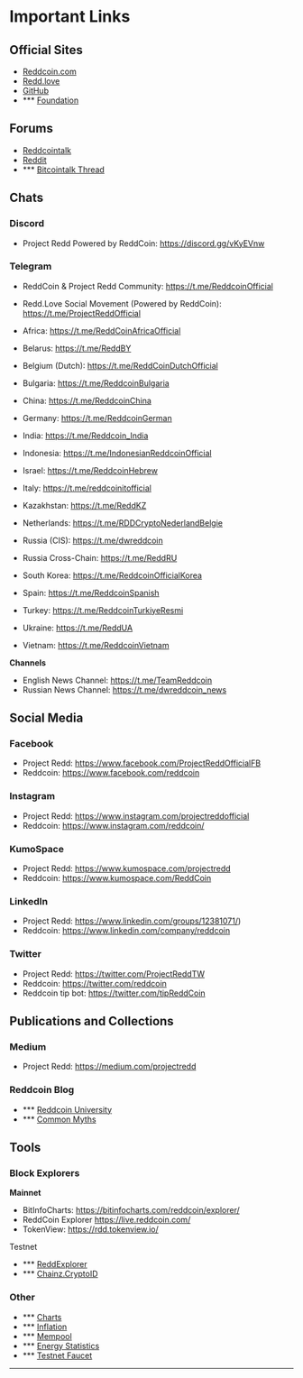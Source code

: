# Important Links

## Official Sites

- [Reddcoin.com](https://reddcoin.com/)
- [Redd.love](https://redd.love/)
- [GitHub](https://github.com/reddcoin-project/)
- *** [Foundation](https://reddcoin......../foundation.html)

## Forums

- [Reddcointalk](https://reddcointalk.org/)
- [Reddit](https://www.reddit.com/r/reddCoin/)
- *** [Bitcointalk Thread](https://bitcointalk.org/..............)

## Chats

### Discord
- Project Redd Powered by ReddCoin: https://discord.gg/vKyEVnw

### Telegram
- ReddCoin & Project Redd Community: https://t.me/ReddcoinOfficial
- Redd.Love Social Movement (Powered by ReddCoin): https://t.me/ProjectReddOfficial

- Africa: https://t.me/ReddCoinAfricaOfficial
- Belarus: https://t.me/ReddBY
- Belgium (Dutch):	https://t.me/ReddCoinDutchOfficial
- Bulgaria: https://t.me/ReddcoinBulgaria
- China: https://t.me/ReddcoinChina
- Germany: https://t.me/ReddcoinGerman
- India: https://t.me/Reddcoin_India
- Indonesia: https://t.me/IndonesianReddcoinOfficial
- Israel: https://t.me/ReddcoinHebrew
- Italy: https://t.me/reddcoinitofficial
- Kazakhstan: https://t.me/ReddKZ
- Netherlands: https://t.me/RDDCryptoNederlandBelgie
- Russia (CIS): https://t.me/dwreddcoin
- Russia Cross-Chain: https://t.me/ReddRU
- South Korea: https://t.me/ReddcoinOfficialKorea
- Spain: https://t.me/ReddcoinSpanish
- Turkey: https://t.me/ReddcoinTurkiyeResmi
- Ukraine: https://t.me/ReddUA
- Vietnam: https://t.me/ReddcoinVietnam

**Channels**
<br/>
- English News Channel: https://t.me/TeamReddcoin
- Russian News Channel: https://t.me/dwreddcoin_news

## Social Media

### Facebook
- Project Redd: https://www.facebook.com/ProjectReddOfficialFB
- Reddcoin: https://www.facebook.com/reddcoin

### Instagram
- Project Redd: https://www.instagram.com/projectreddofficial
- Reddcoin: https://www.instagram.com/reddcoin/

### KumoSpace
- Project Redd: https://www.kumospace.com/projectredd
- Reddcoin: https://www.kumospace.com/ReddCoin

### LinkedIn
- Project Redd: https://www.linkedin.com/groups/12381071/)
- Reddcoin: https://www.linkedin.com/company/reddcoin
 
 ### Twitter
- Project Redd: https://twitter.com/ProjectReddTW
- Reddcoin: https://twitter.com/reddcoin
- Reddcoin tip bot: https://twitter.com/tipReddCoin

## Publications and Collections

### Medium
- Project Redd: https://medium.com/projectredd

### Reddcoin Blog
- *** [Reddcoin University](https://university.reddcoin..........)
- *** [Common Myths](https://...........)

## Tools

### Block Explorers

**Mainnet**
<br/>
- BitInfoCharts: https://bitinfocharts.com/reddcoin/explorer/
- ReddCoin Explorer https://live.reddcoin.com/
- TokenView: https://rdd.tokenview.io/

Testnet

- *** [ReddExplorer](https://testnet-explorer.reddcoin.com/)
- *** [Chainz.CryptoID](https://chainz.cryptoid.info/rdd-test/)

### Other

- *** [Charts](https://www.reddcoincoinexplorer.net/charts/)
- *** [Inflation](https://www.reddcoincoinexplorer.net/inflation/)
- *** [Mempool](https://www.reddcoinexplorer.net/mempool/)
- *** [Energy Statistics](https://...)
- *** [Testnet Faucet](https://...)

---
